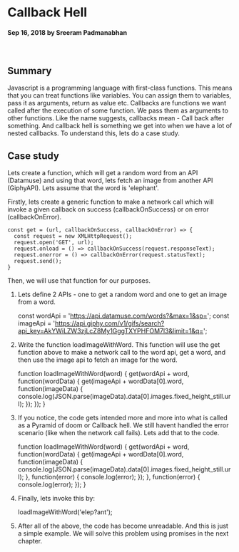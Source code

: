 # Callback Hell

#### Sep 16, 2018 by Sreeram Padmanabhan

&nbsp;

## Summary

Javascript is a programming language with first-class functions. This means that you can treat functions like variables. You can assign them to variables, pass it as arguments, return as value etc. Callbacks are functions we want called after the execution of some function. We pass them as arguments to other functions. Like the name suggests, callbacks mean - Call back after something. And callback hell is something we get into when we have a lot of nested callbacks. To understand this, lets do a case study.

## Case study

Lets create a function, which will get a random word from an API (Datamuse) and using that word, lets fetch an image from another API (GiphyAPI). Lets assume that the word is 'elephant'.

Firstly, lets create a generic function to make a network call which will invoke a given callback on success (callbackOnSuccess) or on error (callbackOnError).

    const get = (url, callbackOnSuccess, callbackOnError) => {
      const request = new XMLHttpRequest();
      request.open('GET', url);
      request.onload = () => callbackOnSuccess(request.responseText);
      request.onerror = () => callbackOnError(request.statusText);
      request.send();
    }

Then, we will use that function for our purposes.

1) Lets define 2 APIs - one to get a random word and one to get an image from a word.

    const wordApi = 'https://api.datamuse.com/words?&max=1&sp=';
    const imageApi = 'https://api.giphy.com/v1/gifs/search?api_key=AkYWiLZW3zjLcZ8My1GggTXYPHFOM7l3&limit=1&q=';

2) Write the function loadImageWithWord. This function will use the get function above to make a network call to the word api, get a word, and then use the image api to fetch an image for the word.

    function loadImageWithWord(word) {
      get(wordApi + word, function(wordData) {
        get(imageApi + wordData[0].word, function(imageData) {
          console.log(JSON.parse(imageData).data[0].images.fixed_height_still.url);
        });
      });
    }

3) If you notice, the code gets intended more and more into what is called as a Pyramid of doom or Callback hell. We still havent handled the error scenario (like when the network call fails). Lets add that to the code.

    function loadImageWithWord(word) {
      get(wordApi + word, function(wordData) {
        get(imageApi + wordData[0].word, function(imageData) {
          console.log(JSON.parse(imageData).data[0].images.fixed_height_still.url);
        }, function(error) {
          console.log(error);
        });
      }, function(error) {
        console.log(error);
      });
    }

4) Finally, lets invoke this by:

    loadImageWithWord('elep?ant');

5) After all of the above, the code has become unreadable. And this is just a simple example. We will solve this problem using promises in the next chapter.